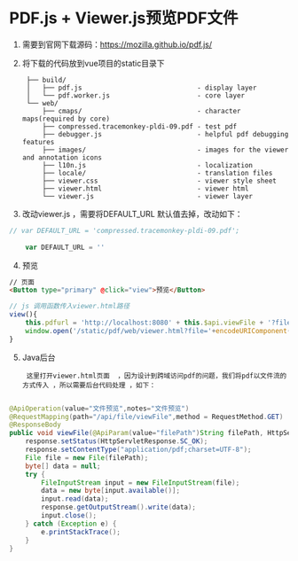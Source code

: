 # PDF.js + Viewer.js预览PDF文件
1. 需要到官网下载源码：https://mozilla.github.io/pdf.js/
2. 将下载的代码放到vue项目的static目录下

        ├── build/  
        │   ├── pdf.js                             - display layer  
        │   └── pdf.worker.js                      - core layer     
        └── web/    
            ├── cmaps/                             - character maps(required by core)   
            ├── compressed.tracemonkey-pldi-09.pdf - test pdf   
            ├── debugger.js                        - helpful pdf debugging features     
            ├── images/                            - images for the viewer and annotation icons  
            ├── l10n.js                            - localization
            ├── locale/                            - translation files
            ├── viewer.css                         - viewer style sheet
            ├── viewer.html                        - viewer html
            └── viewer.js                          - viewer layer
            
3. 改动viewer.js ，需要将DEFAULT_URL  默认值去掉，改动如下：


```js
// var DEFAULT_URL = 'compressed.tracemonkey-pldi-09.pdf';
    
    var DEFAULT_URL = ''
```

4. 预览


```html
// 页面
<Button type="primary" @click="view">预览</Button>
```
```js
// js 调用函数传入viewer.html路径
view(){
    this.pdfurl = 'http://localhost:8080' + this.$api.viewFile + '?filePath=' + params.row.filePath.replace(/\\/g, '/') + '.pdf'
    window.open('/static/pdf/web/viewer.html?file='+encodeURIComponent(this.pdfurl))
}
```

5. Java后台
        
        这里打开viewer.html页面  ，因为设计到跨域访问pdf的问题，我们将pdf以文件流的方式传入 ，所以需要后台代码处理 ，如下：

```java

@ApiOperation(value="文件预览",notes="文件预览")
@RequestMapping(path="/api/file/viewFile",method = RequestMethod.GET)
@ResponseBody
public void viewFile(@ApiParam(value="filePath")String filePath, HttpServletRequest request, HttpServletResponse response){
	response.setStatus(HttpServletResponse.SC_OK);  
	response.setContentType("application/pdf;charset=UTF-8"); 
	File file = new File(filePath);
    byte[] data = null;
    try {
        FileInputStream input = new FileInputStream(file);
        data = new byte[input.available()];
        input.read(data);
        response.getOutputStream().write(data);
        input.close();
    } catch (Exception e) {
        e.printStackTrace();
    }
}
```